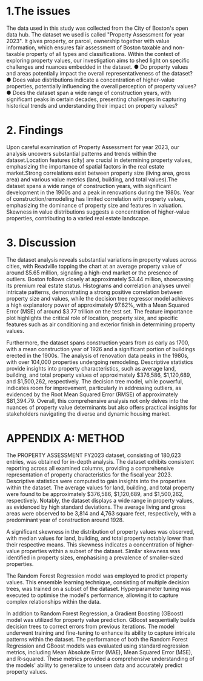 # 1.The issues

The data used in this study was collected from the City of Boston's open data hub. The dataset we used is
called "Property Assessment for year 2023". It gives property, or parcel, ownership together with value
information, which ensures fair assessment of Boston taxable and non-taxable property of all types and
classifications. Within the context of exploring property values, our investigation aims to shed light on
specific challenges and nuances embedded in the dataset.
● Do property values and areas potentially impact the overall representativeness of the dataset?
● Does value distributions indicate a concentration of higher-value properties, potentially
influencing the overall perception of property values?
● Does the dataset span a wide range of construction years, with significant peaks in certain
decades, presenting challenges in capturing historical trends and understanding their impact on
property values?

# 2. Findings

Upon careful examination of Property Assessment for year 2023, our analysis uncovers substantial patterns
and trends within the dataset.Location features (city) are crucial in determining property values, emphasizing
the importance of spatial factors in the real estate market.Strong correlations exist between property size
(living area, gross area) and various value metrics (land, building, and total values).The dataset spans a wide
range of construction years, with significant development in the 1900s and a peak in renovations during the
1980s. Year of construction/remodeling has limited correlation with property values, emphasizing the
dominance of property size and features in valuation. Skewness in value distributions suggests a
concentration of higher-value properties, contributing to a varied real estate landscape.

# 3. Discussion

The dataset analysis reveals substantial variations in property values across cities, with Readville topping the
chart at an average property value of around $5.65 million, signaling a high-end market or the presence of
outliers. Boston follows closely at approximately $3.44 million, showcasing its premium real estate status.
Histograms and correlation analyses unveil intricate patterns, demonstrating a strong positive correlation
between property size and values, while the decision tree regressor model achieves a high explanatory power
of approximately 97.62%, with a Mean Squared Error (MSE) of around $3.77 trillion on the test set. The
feature importance plot highlights the critical role of location, property size, and specific features such as air
conditioning and exterior finish in determining property values.

Furthermore, the dataset spans construction years from as early as 1700, with a mean construction year of
1926 and a significant portion of buildings erected in the 1900s. The analysis of renovation data peaks in the
1980s, with over 104,000 properties undergoing remodeling. Descriptive statistics provide insights into
property characteristics, such as average land, building, and total property values of approximately $376,586,
$1,120,689, and $1,500,262, respectively. The decision tree model, while powerful, indicates room for
improvement, particularly in addressing outliers, as evidenced by the Root Mean Squared Error (RMSE) of
approximately $81,394.79. Overall, this comprehensive analysis not only delves into the nuances of property
value determinants but also offers practical insights for stakeholders navigating the diverse and dynamic
housing market.

# APPENDIX A: METHOD

The PROPERTY ASSESSMENT FY2023 dataset, consisting of 180,623 entries, was obtained for in-depth
analysis. The dataset exhibits consistent reporting across all examined columns, providing a comprehensive
representation of property characteristics for the fiscal year 2023.
Descriptive statistics were computed to gain insights into the properties within the dataset. The average
values for land, building, and total property were found to be approximately $376,586, $1,120,689, and
$1,500,262, respectively. Notably, the dataset displays a wide range in property values, as evidenced by high
standard deviations. The average living and gross areas were observed to be 3,814 and 4,763 square feet,
respectively, with a predominant year of construction around 1928.

A significant skewness in the distribution of property values was observed, with median values for land,
building, and total property notably lower than their respective means. This skewness indicates a
concentration of higher-value properties within a subset of the dataset. Similar skewness was identified in
property sizes, emphasising a prevalence of smaller-sized properties.

The Random Forest Regression model was employed to predict property values. This ensemble learning
technique, consisting of multiple decision trees, was trained on a subset of the dataset. Hyperparameter
tuning was executed to optimise the model's performance, allowing it to capture complex relationships
within the data.

In addition to Random Forest Regression, a Gradient Boosting (GBoost) model was utilized for property
value prediction. GBoost sequentially builds decision trees to correct errors from previous iterations. The
model underwent training and fine-tuning to enhance its ability to capture intricate patterns within the
dataset.
The performance of both the Random Forest Regression and GBoost models was evaluated using standard
regression metrics, including Mean Absolute Error (MAE), Mean Squared Error (MSE), and R-squared.
These metrics provided a comprehensive understanding of the models' ability to generalize to unseen data
and accurately predict property values.
